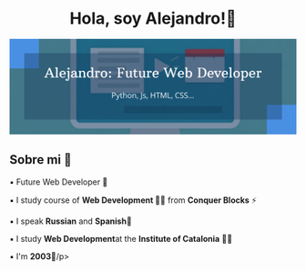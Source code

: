 <div aling='center'>
  <h1 align='center'>Hola, soy Alejandro!👋</h1>
</div>
<img src="https://github.com/al3-rom/al3-rom/blob/main/alejandro-build_64782063.png">


<h2 align='left'> Sobre mi 💬</h2>
<p>▪️ Future Web Developer 🤔</p>
<p>▪️ I study course of <strong>Web Development 👨‍💻</strong> from <strong>Conquer Blocks</strong> ⚡</p>
<p>▪️ I speak <strong>Russian</strong> and <strong>Spanish👀</strong></p>
<p>▪️ I study <strong>Web Development</strong>at the <strong>Institute of Catalonia</strong> 👨‍🎓</p>
<p>▪️ I'm <strong>2003</strong>🦂/p>

<!--
**al3-rom/al3-rom** is a ✨ _special_ ✨ repository because its `README.md` (this file) appears on your GitHub profile.

Here are some ideas to get you started:

- 🔭 I’m currently working on ...
- 🌱 I’m currently learning ...
- 👯 I’m looking to collaborate on ...
- 🤔 I’m looking for help with ...
- 💬 Ask me about ...
- 📫 How to reach me: ...
- 😄 Pronouns: ...
- ⚡ Fun fact: ...
-->
